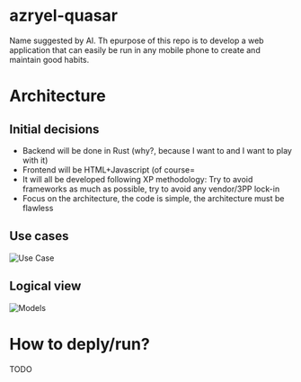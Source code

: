 # azryel-quasar
Name suggested by AI. Th epurpose of this repo is to develop a web application that can easily be run in any mobile phone to create and maintain good habits.

# Architecture

## Initial decisions
* Backend will be done in Rust (why?, because I want to and I want to play with it)
* Frontend will be HTML+Javascript (of course=
* It will all be developed following XP methodology: Try to avoid frameworks as much as possible, try to avoid any vendor/3PP lock-in
* Focus on the architecture, the code is simple, the architecture must be flawless

## Use cases

![Use Case](http://www.plantuml.com/plantuml/png/NP6nJaCn34NtV8NLFN-0K14WCR60nEmcRckzroHo71R4lnDSDNcm-VeUEzVAlYgAjilgLZegQ0RXqraXib1GpibXq2pGAWbWXUOAXWLF11zqU2W5lbot0bQ2tQCGAi4P3woxNpXOOm9FjD8V85fZ0i-HTMDJbzDyvx1SJOWvaH7QUvDuMxXinckNxjiryFv-P35XYwqS4KnSrrbfm-FOrwnyv83AETNjpI-MH-Z2APBOipVn7ygV9B5PxbjjwUwydpCcXxsd5FlV_000)

## Logical view

![Models](http://www.plantuml.com/plantuml/png/PP31Re8X48JlFCKUDGqlq4DZqgIfYRVs_cVxCrOY_BJieZMcxruHr9XUo02pp3SiH3bhYS6yUmsWLVhq8-qyzeyKaqCGOvu3Yz0hVtYbeo5BIrTNAJ5oFbJf86FsN-hJTBxH3DusnLa7nmfZhJNqG39ku4h0CE57P_DwjF5TH2_Ib427u4Kn8S_EoQk-cvFvxKGl6Ty5qtXeL8uFCgJri0UsbxGUSfbuw-5ze6Jko1rKVOJycrrEYhpc4NH7GiVgue3SyTCEsHNST-drRWZAAYs_MY0dLIroSfZsnpRTgfbRIMlJjS35QP_kcQulj1opmEHA37y0)

# How to deply/run?

TODO

